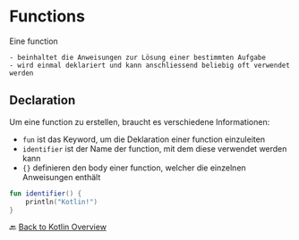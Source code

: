 # Functions

Eine function

    - beinhaltet die Anweisungen zur Lösung einer bestimmten Aufgabe
    - wird einmal deklariert und kann anschliessend beliebig oft verwendet werden

## Declaration

Um eine function zu erstellen, braucht es verschiedene Informationen:

- `fun` ist das Keyword, um die Deklaration einer function einzuleiten
- `identifier` ist der Name der function, mit dem diese verwendet werden kann
- `{}` definieren den body einer function, welcher die einzelnen Anweisungen enthält

```kotlin
fun identifier() {
    println("Kotlin!")
}
```

🔙 [Back to Kotlin Overview](../README.md)